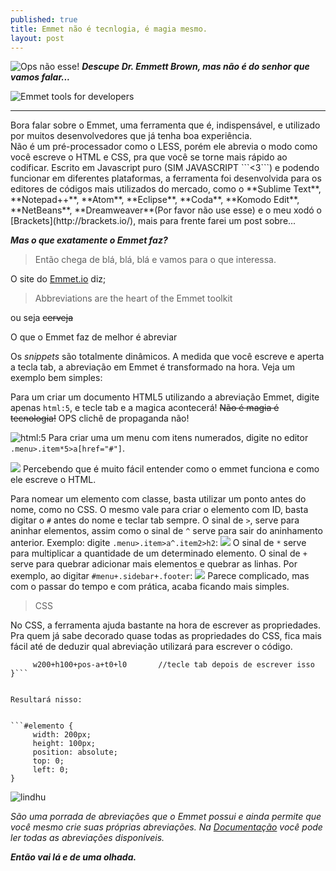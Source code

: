 ```yaml
---
published: true
title: Emmet não é tecnlogia, é magia mesmo.
layout: post
---
```

![Ops não esse!](http://upload.wikimedia.org/wikipedia/en/9/97/Doc_Brown.JPG)
***Descupe Dr. Emmett Brown, mas não é do senhor que vamos falar...***

![Emmet tools for developers](http://www.n8d.at/blog/wp-content/uploads/2014/11/emmet.io_.jpg)

<hr>
Bora falar sobre o Emmet, uma ferramenta que é, indispensável, e utilizado por muitos desenvolvedores que já tenha boa experiência. 
<br>
Não é um pré-processador como o LESS, porém ele abrevia o modo como você escreve o HTML e CSS, pra que você se torne mais rápido ao codificar.
Escrito em Javascript puro (SIM JAVASCRIPT ```<3```) e podendo funcionar em diferentes plataformas, a ferramenta foi desenvolvida para os editores de códigos mais utilizados do mercado, como o **Sublime Text**, **Notepad++**, **Atom**, **Eclipse**, **Coda**, **Komodo Edit**, **NetBeans**, **Dreamweaver**(Por favor não use esse) e o meu xodó o [Brackets](http://brackets.io/), mais para frente farei um post sobre...

***Mas o que exatamente o Emmet faz?***

>Então chega de blá, blá, blá e vamos para o que interessa. 

O site do [Emmet.io](http://emmet.io/) diz;

>Abbreviations are the heart of the Emmet toolkit

ou seja <strike>cerveja</strike>

O que o Emmet faz de melhor é abreviar

Os *snippets* são totalmente dinâmicos. A medida que você escreve e aperta a tecla tab, a abreviação em Emmet é transformado na hora. Veja um exemplo bem simples:

Para um criar um documento HTML5 utilizando a abreviação Emmet, digite apenas ```html:5```, e tecle tab e a magica acontecerá! <strike>Não é magia é tecnologia!</strike> OPS clichê de propaganda não!

![html:5](https://blodrix.github.io/public/resources/images/code1.png  "html:5")
Para criar uma um menu com itens numerados, digite no editor ``` .menu>.item*5>a[href="#"]```. 

![](https://blodrix.github.io/public/resources/images/code2.png) 
Percebendo que é muito fácil entender como o emmet funciona e como ele escreve o HTML. 

Para nomear um elemento com classe, basta utilizar um ponto antes do nome, como no CSS. O mesmo vale para criar o elemento com ID, basta digitar o ```#``` antes do nome e teclar tab sempre.
O sinal de ```>```, serve para aninhar elementos, assim como o sinal de ```^``` serve para sair do aninhamento anterior. Exemplo: digite ```.menu>.item>a^.item2>h2```:
![](https://blodrix.github.io/public/resources/images/code3.png) 
O sinal de ```*``` serve para multiplicar a quantidade de um determinado elemento. O sinal de ```+``` serve para quebrar adicionar mais elementos e quebrar as linhas. Por exemplo, ao digitar ```#menu+.sidebar+.footer```:
![](https://blodrix.github.io/public/resources/images/code4.png) 
Parece complicado, mas com o passar do tempo e com prática, acaba ficando mais simples.

>CSS

No CSS, a ferramenta ajuda bastante na hora de escrever as propriedades. Pra quem já sabe decorado quase todas as propriedades do CSS, fica mais fácil até de deduzir qual abreviação utilizará para escrever o código. 

```#elemento {
     w200+h100+pos-a+t0+l0       //tecle tab depois de escrever isso
}```


Resultará nisso:


```#elemento {
     width: 200px;
     height: 100px;
     position: absolute;
     top: 0;
     left: 0;
}
```
![lindhu](http://media.tumblr.com/35b625bfac2c9521d57fa44a8d561f91/tumblr_inline_n851dfII0R1sr1i40.gif)


*São uma porrada de abreviações que o Emmet possui e ainda permite que você mesmo crie suas próprias abreviações. Na [Documentação](http://docs.emmet.io/abbreviations/) você pode ler todas as abreviações disponíveis.*

***Então vai lá e de uma olhada.***

